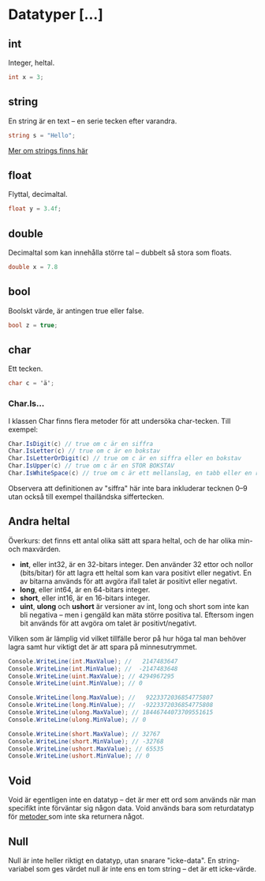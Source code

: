 # Datatyper \[…]

## int

Integer, heltal.

```csharp
int x = 3;
```

## string

En string är en text – en serie tecken efter varandra.

```csharp
string s = "Hello";
```

[Mer om strings finns här](../string-manipulering.md)

## float

Flyttal, decimaltal.

```csharp
float y = 3.4f;
```

## double

Decimaltal som kan innehålla större tal – dubbelt så stora som floats.

```csharp
double x = 7.8
```

## bool

Boolskt värde, är antingen true eller false.

```csharp
bool z = true;
```

## char

Ett tecken.

```csharp
char c = 'ä';
```

### Char.Is…

I klassen Char finns flera metoder för att undersöka char-tecken. Till exempel:

```csharp
Char.IsDigit(c) // true om c är en siffra
Char.IsLetter(c) // true om c är en bokstav
Char.IsLetterOrDigit(c) // true om c är en siffra eller en bokstav
Char.IsUpper(c) // true om c är en STOR BOKSTAV
Char.IsWhiteSpace(c) // true om c är ett mellanslag, en tabb eller en radbrytning
```

Observera att definitionen av "siffra" här inte bara inkluderar tecknen 0–9 utan också till exempel thailändska siffertecken.

## Andra heltal

Överkurs: det finns ett antal olika sätt att spara heltal, och de har olika min- och maxvärden.

* **int**, eller int32, är en 32-bitars integer. Den använder 32 ettor och nollor (bits/bitar) för att lagra ett heltal som kan vara positivt eller negativt. En av bitarna används för att avgöra ifall talet är positivt eller negativt.
* **long**, eller int64, är en 64-bitars integer.
* **short**, eller int16, är en 16-bitars integer.
* **uint**, **ulong** och **ushort** är versioner av int, long och short som inte kan bli negativa – men i gengäld kan mäta större positiva tal. Eftersom ingen bit används för att avgöra om talet är positivt/negativt.

Vilken som är lämplig vid vilket tillfälle beror på hur höga tal man behöver lagra samt hur viktigt det är att spara på minnesutrymmet.

```csharp
Console.WriteLine(int.MaxValue); //   2147483647
Console.WriteLine(int.MinValue); //  -2147483648
Console.WriteLine(uint.MaxValue); // 4294967295
Console.WriteLine(uint.MinValue); // 0

Console.WriteLine(long.MaxValue); //   9223372036854775807
Console.WriteLine(long.MinValue); //  -9223372036854775808
Console.WriteLine(ulong.MaxValue); // 18446744073709551615
Console.WriteLine(ulong.MinValue); // 0

Console.WriteLine(short.MaxValue); // 32767
Console.WriteLine(short.MinValue); // -32768
Console.WriteLine(ushort.MaxValue); // 65535
Console.WriteLine(ushort.MinValue); // 0
```

## Void

Void är egentligen inte en datatyp – det är mer ett ord som används när man specifikt inte förväntar sig någon data. Void används bara som returdatatyp för [metoder ](../egna-metoder.md)som inte ska returnera något.

## Null

Null är inte heller riktigt en datatyp, utan snarare "icke-data". En string-variabel som ges värdet null är inte ens en tom string – det är ett icke-värde.
